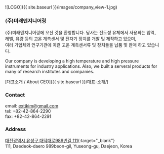 ![LOGO]({{ site.baseurl }}/images/company_view-1.jpg)

### (주)미래엔지니어링

(주)미래엔지니어링에 오신 것을 환영합니다.
당사는 전도성 유체에서 사용되는 압력, 레벨, 유량 등의 고온 계측센서 및 전자기 장치를 개발 및 제작하고 있으며,  
여러 기업체와 연구기관에 이런 고온 계측센서류 및 장치들을 납품 및 판매 하고 있습니다.

Our company is developing a high temperature and high pressure instruments for industry applications. 
Also, we built a serveral products for many of research institutes and companies.

[대표소개 / About CEO]({{ site.baseurl }}/대표-소개/)

### Contact

email:	[extjkim@gmail.com](mailto:extjkim@gmail.com)<br>
tel:	+82-42-864-2290<br>
fax:	+82-42-864-2291<br>

### Address
[대전광역시 유성구 대덕대로989번길 111](http://map.naver.com/?dlevel=12&lat=36.4255832&lng=127.3749854&query=64yA7KCE6rSR7Jet7IucIOycoOyEseq1rCDrjIDrjZXrjIDroZw5ODnrsojquLggMTEx&type=ADDRESS&tab=1&isDetailAddress=true&isNewAddress=true&rcode=07200131&enc=b64){:target="_blank"}<br>
111, Daedeok-daero 989beon-gil, Yuseong-gu, Daejeon, Korea
